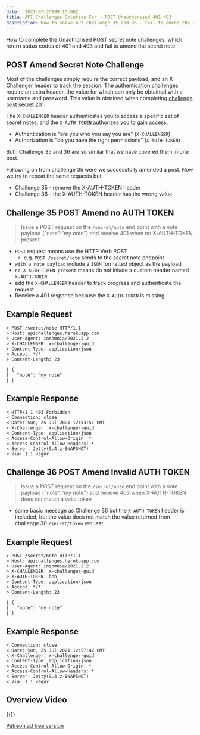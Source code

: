 ```yaml
---
date:  2021-07-25T09:15:00Z
title: API Challenges Solution For - POST Unauthorised 401 403
description: How to solve API challenge 35 and 36 - fail to amend the secret note with a POST request and receive 401 and 403 status codes
---
```


How to complete the Unauthorised POST secret note challenges, which return status codes of 401 and 403 and fail to amend the secret note.

## 	POST Amend Secret Note Challenge

Most of the challenges simply require the correct payload, and an X-Challenger header to track the session. The authentication challenges require an extra header, the value for which can only be obtained with a username and password. This value is obtained when completing [challenge post secret 201](/apichallenges/solutions/authentication/post-secret-201).

The `X-CHALLENGER` header authenticates you to access a specific set of secret notes, and the `X-AUTH-TOKEN` authorizes you to gain access.

- Authentication is "are you who you say you are" (`X-CHALLENGER`)
- Authorization is "do you have the right permissions" (`X-AUTH-TOKEN`)

Both Challenge 35 and 36 are so similar that we have covered them in one post.

Following on from challenge 35 were we successfully amended a post. Now we try to repeat the same requests but

- Challenge 35 - remove the X-AUTH-TOKEN header
- Challenge 36 - the X-AUTH-TOKEN header has the wrong value

## Challenge 35 POST Amend no AUTH TOKEN

> Issue a POST request on the `/secret/note` end point with a note payload {"note":"my note"} and receive 401 when no X-AUTH-TOKEN present

- `POST` request means use the HTTP Verb POST
    - e.g. `POST /secret/note` sends to the secret note endpoint
- `with a note payload` include a `JSON` formatted object as the payload
- `no X-AUTH-TOKEN present` means do not inlude a custom header named `X-AUTH-TOKEN`
- add the `X-CHALLENGER` header to track progress and authenticate the request
- Receive a 401 response because the `X-AUTH-TOKEN` is missing.

## Example Request

```
> POST /secret/note HTTP/1.1
> Host: apichallenges.herokuapp.com
> User-Agent: insomnia/2021.2.2
> X-CHALLENGER: x-challenger-guid
> Content-Type: application/json
> Accept: */*
> Content-Length: 23

| {
|   "note": "my note"
| }
```

## Example Response

```
< HTTP/1.1 403 Forbidden
< Connection: close
< Date: Sun, 25 Jul 2021 12:53:51 GMT
< X-Challenger: x-challenger-guid
< Content-Type: application/json
< Access-Control-Allow-Origin: *
< Access-Control-Allow-Headers: *
< Server: Jetty(9.4.z-SNAPSHOT)
< Via: 1.1 vegur
```



## Challenge 36 POST Amend Invalid AUTH TOKEN

> Issue a POST request on the `/secret/note` end point with a note payload {"note":"my note"} and receive 403 when X-AUTH-TOKEN does not match a valid token

- same basic message as Challenge 36 but the `X-AUTH-TOKEN` header is included, but the value does not match the value returned from challenge 30 `/secret/token` request.

## Example Request

```
> POST /secret/note HTTP/1.1
> Host: apichallenges.herokuapp.com
> User-Agent: insomnia/2021.2.2
> X-CHALLENGER: x-challenger-guid
> X-AUTH-TOKEN: bob
> Content-Type: application/json
> Accept: */*
> Content-Length: 23

| {
|   "note": "my note"
| }
```

## Example Response

```
< Connection: close
< Date: Sun, 25 Jul 2021 12:57:42 GMT
< X-Challenger: x-challenger-guid
< Content-Type: application/json
< Access-Control-Allow-Origin: *
< Access-Control-Allow-Headers: *
< Server: Jetty(9.4.z-SNAPSHOT)
< Via: 1.1 vegur
```


## Overview Video

{{<youtube-embed key="A9T9yjzEOEE">}}

[Patreon ad free version](https://www.patreon.com/posts/54091910)





